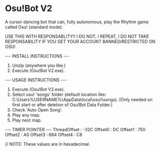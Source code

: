 # Osu!Bot V2
A cursor dancing bot that can, fully autonomous, play the Rhythm game called Osu! (standard mode).

USE THIS WITH RESPONSABLITY!!
I DO NOT, I REPEAT, I DO NOT TAKE RESPONSABILITY IF YOU GET YOUR ACCOUNT BANNED/RESTRICTED ON OSU!



--- INSTALL INSTRUCTIONS ---
1.	Unzip (anywhere you like.)
2.	Execute (Osu!Bot V2.exe).



--- USAGE INSTRUCTIONS ---
1.	Execute (Osu!Bot V2.exe).
2.	Select osu! 'songs' folder (default location like: C:\Users\%USERNAME%\AppData\local\osu!\songs).
		(Only needed on first start or after deletion of Osu!Bot Data Folder.)
3.	Check 'Auto Open Song'.
4.	Play any map.
5.	Play next map.



--- TIMER POINTER ---
ThreadOffset : -32C
Offset0 : DC
Offset1 : 750
Offset2 : A0
Offset3 : 684
Offset4 : C8

// NOTE: These values are in hexadecimal.